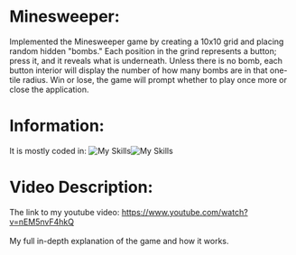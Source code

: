 # Minesweeper:
Implemented the Minesweeper game by creating a 10x10 grid and placing random hidden "bombs." Each position in the grind represents a button; press it, and it reveals what is underneath. Unless there is no bomb, each button interior will display the number of how many bombs are in that one-tile radius. Win or lose, the game will prompt whether to play once more or close the application.

# Information:
It is mostly coded in: ![My Skills](https://skillicons.dev/icons?i=java)![My Skills](https://skillicons.dev/icons?i=js) 

# Video Description:
The link to my youtube video: https://www.youtube.com/watch?v=nEM5nvF4hkQ
<br> </br>
My full in-depth explanation of the game and how it works.
